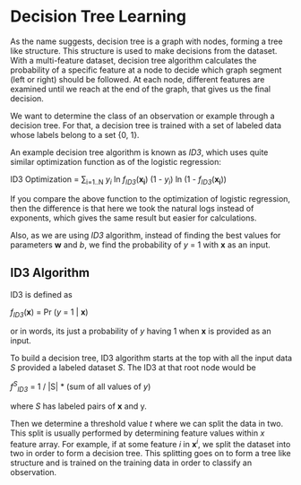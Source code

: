 # Decision Tree Learning

As the name suggests, decision tree is a graph with nodes, forming a tree like structure. This structure is used to make decisions from the dataset. With a multi-feature dataset, decision tree algorithm calculates the probability of a specific feature at a node to decide which graph segment (left or right) should be followed. At each node, different features are examined until we reach at the end of the graph, that gives us the final decision.

We want to determine the class of an observation or example through a decision tree. For that, a decision tree is trained with a set of labeled data whose labels belong to a set {0, 1}.

An example decision tree algorithm is known as *ID3*, which uses quite similar optimization function as of the logistic regression:

 ID3 Optimization  = ∑<sub>i=1..N</sub> *y<sub>i</sub>* ln  *f*<sub>*ID3*</sub>(**x<sub>i</sub>**) (1 - *y<sub>i</sub>*) ln (1 - *f*<sub>*ID3*</sub>(**x<sub>i</sub>**))

 If you compare the above function to the optimization of logistic regression, then the difference is that here we took the natural logs instead of exponents, which gives the same result but easier for calculations.

 Also, as we are using *ID3* algorithm, instead of finding the best values for parameters **w** and *b*, we find the probability of *y* = 1 with **x** as an input.

 ## ID3 Algorithm

ID3 is defined as 

*f<sub>ID3</sub>*(**x**) = Pr (*y* = 1 | **x**)

or in words, its just a probability of *y* having 1 when **x** is provided as an input.

To build a decision tree, ID3 algorithm starts at the top with all the input data *S* provided a labeled dataset *S*. The ID3 at that root node would be 

*f<sup>S</sup><sub>ID3</sub>* = 1 / |S| * (sum of all values of *y*)

where *S* has labeled pairs of **x** and y. 

Then we determine a threshold value *t* where we can split the data in two. This split is usually performed by determining feature values within *x* feature array. For example, if at some feature *i* in **x**<sup>*i*</sup>, we split the dataset into two in order to form a decision tree. This splitting goes on to form a tree like structure and is trained on the training data in order to classify an observation.
